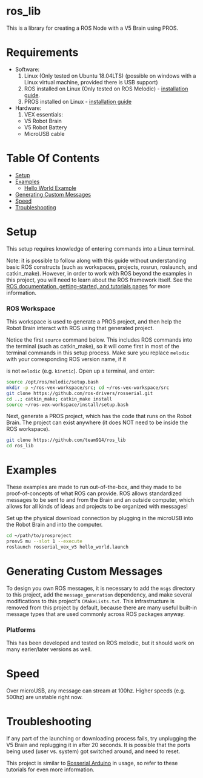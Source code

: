 # ros_lib
This is a library for creating a ROS Node with a V5 Brain using PROS.

# Requirements
- Software:
  1. Linux (Only tested on Ubuntu 18.04LTS) (possible on windows with a Linux 
  virtual machine, provided there is USB support)
  2. ROS installed on Linux (Only tested on ROS Melodic) - [installation guide](http://wiki.ros.org/melodic/Installation/Source).
  3. PROS installed on Linux - [installation guide](https://pros.cs.purdue.edu/cortex/getting-started/index.html)
- Hardware:
  1. VEX essentials:
    - V5 Robot Brain
    - V5 Robot Battery
    - MicroUSB cable
 
# Table Of Contents
- [Setup](#setup)
- [Examples](#examples)
  - [Hello World Example](#hello-world-example)
- [Generating Custom Messages](#generating-custom-messages)
- [Speed](#speed)
- [Troubleshooting](#troubleshooting)

# Setup
This setup requires knowledge of entering commands into a Linux terminal.

Note: it is possible to follow along with this guide without understanding
basic ROS constructs
(such as workspaces, projects, rosrun, roslaunch, and catkin_make).
However, in order to work with ROS beyond the examples in this project,
you will need to learn about the ROS framework itself. See the
[ROS documentation, getting-started, and tutorials pages](http://wiki.ros.org/) for more information.

### ROS Workspace
This workspace is used to generate a PROS project, and then help the Robot Brain
interact with ROS using that generated project.

Notice the first `source` command below. This includes ROS commands into the terminal
(such as catkin_make), so it will come first in
most of the terminal commands in this setup process. Make sure you replace `melodic`
with your corresponding ROS version name, if it

is not `melodic` (e.g. `kinetic`).
Open up a terminal, and enter:

```bash
source /opt/ros/melodic/setup.bash
mkdir -p ~/ros-vex-workspace/src; cd ~/ros-vex-workspace/src
git clone https://github.com/ros-drivers/rosserial.git
cd ..; catkin_make; catkin_make install
source ~/ros-vex-workspace/install/setup.bash
```

Next, generate a PROS project, which has the code that runs on the Robot Brain.
The project can exist anywhere (it does NOT need to be inside the ROS workspace).

```bash
git clone https://github.com/team914/ros_lib
cd ros_lib
```

# Examples

These examples are made to run out-of-the-box, and they made to be proof-of-concepts of
what ROS can provide. ROS allows standardized messages to be sent to and from the Brain and an outside computer, 
which allows for all kinds of ideas and projects to be organized with messages!

Set up the physical download connection by plugging in the microUSB into the Robot Brain and into the computer.

```bash
cd ~/path/to/prosproject
prosv5 mu --slot 1 --execute
roslaunch rosserial_vex_v5 hello_world.launch
```

# Generating Custom Messages
To design you own ROS messages, it is necessary to add the `msgs` directory to this project,
add the `message_generation` dependency, and make several modifications to this project's `CMakeLists.txt`.
This infrastructure is removed from this project by default,
because there are many useful built-in message types that are used commonly across ROS packages anyway.

### Platforms
This has been developed and tested on ROS melodic, but it should work on many earier/later versions as well.

# Speed
Over microUSB, any message can stream at 100hz. Higher speeds (e.g. 500hz) are unstable right now.

# Troubleshooting
If any part of the launching or downloading process fails,
try unplugging the V5 Brain and replugging it in after 20 seconds.
It is possible that the ports being used (user vs. system) got switched around,
and need to reset.

This project is similar to [Rosserial Arduino](http://wiki.ros.org/rosserial_arduino/Tutorials) in usage, so refer to these tutorials for even more information.
